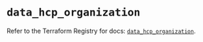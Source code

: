 # `data_hcp_organization`

Refer to the Terraform Registry for docs: [`data_hcp_organization`](https://registry.terraform.io/providers/hashicorp/hcp/0.81.0/docs/data-sources/organization).
